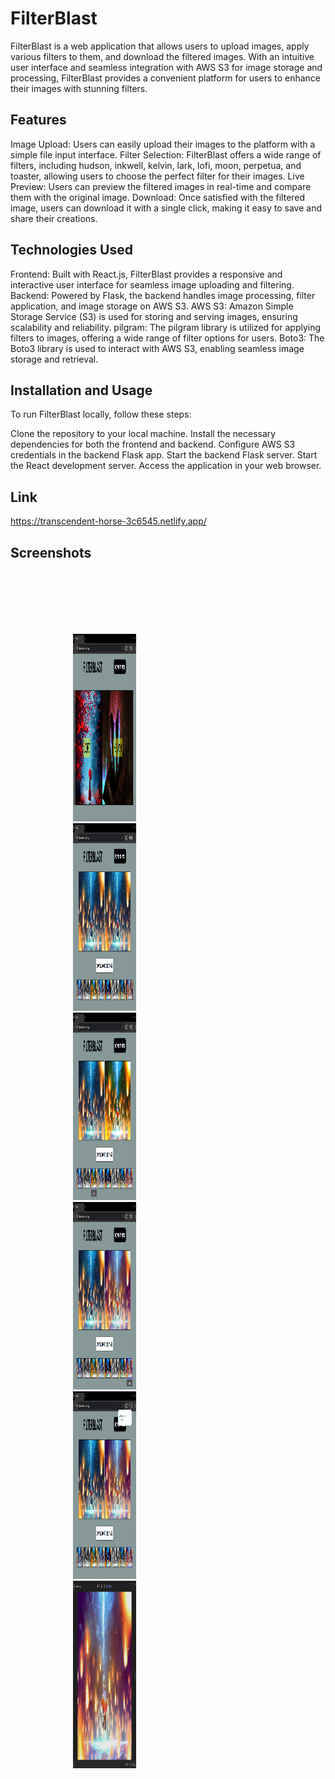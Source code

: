 # FilterBlast

FilterBlast is a web application that allows users to upload images, apply various filters to them, and download the filtered images. With an intuitive user interface and seamless integration with AWS S3 for image storage and processing, FilterBlast provides a convenient platform for users to enhance their images with stunning filters.

## Features

Image Upload: Users can easily upload their images to the platform with a simple file input interface.
Filter Selection: FilterBlast offers a wide range of filters, including hudson, inkwell, kelvin, lark, lofi, moon, perpetua, and toaster, allowing users to choose the perfect filter for their images.
Live Preview: Users can preview the filtered images in real-time and compare them with the original image.
Download: Once satisfied with the filtered image, users can download it with a single click, making it easy to save and share their creations.

## Technologies Used

Frontend: Built with React.js, FilterBlast provides a responsive and interactive user interface for seamless image uploading and filtering.
Backend: Powered by Flask, the backend handles image processing, filter application, and image storage on AWS S3.
AWS S3: Amazon Simple Storage Service (S3) is used for storing and serving images, ensuring scalability and reliability.
pilgram: The pilgram library is utilized for applying filters to images, offering a wide range of filter options for users.
Boto3: The Boto3 library is used to interact with AWS S3, enabling seamless image storage and retrieval.

## Installation and Usage

To run FilterBlast locally, follow these steps:

Clone the repository to your local machine.
Install the necessary dependencies for both the frontend and backend.
Configure AWS S3 credentials in the backend Flask app.
Start the backend Flask server.
Start the React development server.
Access the application in your web browser.

## Link

https://transcendent-horse-3c6545.netlify.app/


## Screenshots


<div style= "float: left;width: 20%;padding: 100px;">
  <img src="https://github.com/MohitKambli/FilterBlast/blob/main/screenshots/SS1.png" width=600 height=300>
  <img src="https://github.com/MohitKambli/FilterBlast/blob/main/screenshots/SS2.png" width=600 height=300>
  <img src="https://github.com/MohitKambli/FilterBlast/blob/main/screenshots/SS3.png" width=600 height=300>
  <img src="https://github.com/MohitKambli/FilterBlast/blob/main/screenshots/SS4.png" width=600 height=300>
  <img src="https://github.com/MohitKambli/FilterBlast/blob/main/screenshots/SS5.png" width=600 height=300>
  <img src="https://github.com/MohitKambli/FilterBlast/blob/main/screenshots/SS6.png" width=600 height=300>
</div>